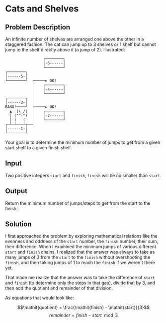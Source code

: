 # Cats and Shelves

## Problem Description

An infinite number of shelves are arranged one above the other in a staggered fashion. The cat can jump up to 3 shelves or 1 shelf but cannot jump to the shelf directly above it (a jump of 2). Illustrated:

```
                 ┌────────┐
                 │-6------│
                 └────────┘
┌────────┐       
│------5-│        
└────────┘  ┌─────► OK!
            │    ┌────────┐
            │    │-4------│
            │    └────────┘
┌────────┐  │
│------3-│  │     
BANG!────┘  ├─────► OK! 
  ▲  |\_/|  │    ┌────────┐
  │ ("^-^)  │    │-2------│
  │ )   (   │    └────────┘
┌─┴─┴───┴┬──┘
│------1-│
└────────┘
```

Your goal is to determine the minimum number of jumps to get from a given start shelf to a given finish shelf.

## Input

Two positive integers `start` and `finish`, `finish` will be no smaller than `start`.

## Output

Return the minimum number of jumps/steps to get from the start to the finish.

## Solution

I first approached the problem by exploring mathematical relations like the evenness and oddness of the `start` number, the `finish` number, their sum, their difference. When I examined the minimum jumps of various different `start` and `finish` chains, I realized that the answer was always to take as many jumps of 3 from the `start` to the `finish` without overshooting the `finish`, and then taking jumps of 1 to reach the `finish` if we weren't there yet.

That made me realize that the answer was to take the difference of `start` and `finish` (to determine only the steps in that gap), divide that by 3, and then add the quotient and remainder of that division.

As equations that would look like:

$$\mathit{quotient} = \frac{\mathit{finish} - \mathit{start}}{3}$$
$$\mathit{remainder} = \mathit{finish} - \mathit{start} \mod 3$$
